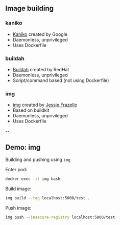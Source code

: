 ## Image building

### kaniko

- [Kaniko](https://github.com/GoogleContainerTools/kaniko) created by Google
- Daemonless, unprivileged
- Uses Dockerfile

### buildah

- [Buildah](https://github.com/containers/buildah) created by RedHat
- Daemonless, unprivileged
- Script/command based (not using Dockerfile)

### img

- [img](https://github.com/genuinetools/img) created by [Jessie Frazelle](https://blog.jessfraz.com/)
- Based on buildkit
- Daemonless, unprivileged
- Uses Dockerfile

--

## Demo: img

Building and pushing using `img`

Enter pod:

```bash
docker exec -it img bash
```

Build image:

```bash
img build --tag localhost:5000/test .
```

Push image:

```bash
img push --insecure-registry localhost:5000/test
```
